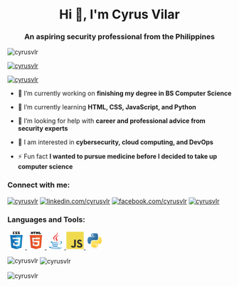<h1 align="center">Hi 👋, I'm Cyrus Vilar</h1>
<h3 align="center">An aspiring security professional from the Philippines</h3>

<p align="left"> <img src="https://komarev.com/ghpvc/?username=cyrusvlr&label=Profile%20views&color=0e75b6&style=flat" alt="cyrusvlr" /> </p>

<p align="left"> <a href="https://github.com/ryo-ma/github-profile-trophy"><img src="https://github-profile-trophy.vercel.app/?username=cyrusvlr" alt="cyrusvlr" /></a> </p>

<p align="left"> <a href="https://twitter.com/cyrusvlr" target="blank"><img src="https://img.shields.io/twitter/follow/cyrusvlr?logo=twitter&style=for-the-badge" alt="cyrusvlr" /></a> </p>

- 🔭 I’m currently working on **finishing my degree in BS Computer Science**

- 🌱 I’m currently learning **HTML, CSS, JavaScript, and Python**

- 🤝 I’m looking for help with **career and professional advice from security experts**

- 👀 I am interested in **cybersecurity, cloud computing, and DevOps**

- ⚡ Fun fact **I wanted to pursue medicine before I decided to take up computer science**

<h3 align="left">Connect with me:</h3>
<p align="left">
<a href="https://twitter.com/cyrusvlr" target="blank"><img align="center" src="https://raw.githubusercontent.com/rahuldkjain/github-profile-readme-generator/master/src/images/icons/Social/twitter.svg" alt="cyrusvlr" height="30" width="40" /></a>
<a href="https://linkedin.com/in/linkedin.com/cyrusvlr" target="blank"><img align="center" src="https://raw.githubusercontent.com/rahuldkjain/github-profile-readme-generator/master/src/images/icons/Social/linked-in-alt.svg" alt="linkedin.com/cyrusvlr" height="30" width="40" /></a>
<a href="https://fb.com/facebook.com/cyrusvlr" target="blank"><img align="center" src="https://raw.githubusercontent.com/rahuldkjain/github-profile-readme-generator/master/src/images/icons/Social/facebook.svg" alt="facebook.com/cyrusvlr" height="30" width="40" /></a>
<a href="https://instagram.com/cyrusvlr" target="blank"><img align="center" src="https://raw.githubusercontent.com/rahuldkjain/github-profile-readme-generator/master/src/images/icons/Social/instagram.svg" alt="cyrusvlr" height="30" width="40" /></a>
</p>

<h3 align="left">Languages and Tools:</h3>
<p align="left"> <a href="https://www.w3schools.com/css/" target="_blank"> <img src="https://raw.githubusercontent.com/devicons/devicon/master/icons/css3/css3-original-wordmark.svg" alt="css3" width="40" height="40"/> </a> <a href="https://www.w3.org/html/" target="_blank"> <img src="https://raw.githubusercontent.com/devicons/devicon/master/icons/html5/html5-original-wordmark.svg" alt="html5" width="40" height="40"/> </a> <a href="https://www.java.com" target="_blank"> <img src="https://raw.githubusercontent.com/devicons/devicon/master/icons/java/java-original.svg" alt="java" width="40" height="40"/> </a> <a href="https://developer.mozilla.org/en-US/docs/Web/JavaScript" target="_blank"> <img src="https://raw.githubusercontent.com/devicons/devicon/master/icons/javascript/javascript-original.svg" alt="javascript" width="40" height="40"/> </a> <a href="https://www.python.org" target="_blank"> <img src="https://raw.githubusercontent.com/devicons/devicon/master/icons/python/python-original.svg" alt="python" width="40" height="40"/> </a> </p>

<p><img align="left" src="https://github-readme-stats.vercel.app/api/top-langs?username=cyrusvlr&show_icons=true&locale=en&layout=compact" alt="cyrusvlr" /></p>

<p>&nbsp;<img align="center" src="https://github-readme-stats.vercel.app/api?username=cyrusvlr&show_icons=true&locale=en" alt="cyrusvlr" /></p>

<p><img align="center" src="https://github-readme-streak-stats.herokuapp.com/?user=cyrusvlr&theme=dark" alt="cyrusvlr" /></p>
